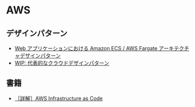 # AWS

## デザインパターン

- [Web アプリケーションにおける Amazon ECS / AWS Fargate アーキテクチャデザインパターン](https://aws.amazon.com/jp/builders-flash/202409/web-app-architecture-design-pattern/)
- [WIP: 代表的なクラウドデザインパターン](https://zenn.dev/moko_poi/articles/8a2dece3a7b9c9)

## 書籍

- [［詳解］AWS Infrastructure as Code](https://gihyo.jp/book/2025/978-4-297-14724-2)
